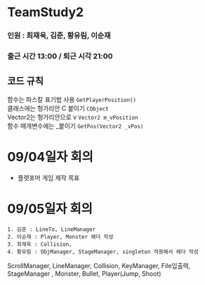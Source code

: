 # TeamStudy2
### 인원 : 최재욱, 김준, 황유림, 이순재
### 출근 시간 13:00 / 퇴근 시각 21:00

## 코드 규칙
함수는 파스칼 표기법 사용     ```GetPlayerPosition()``` <br>
클래스에는 헝가리안 C 붙이기  ```CObject``` <br>
Vector2는 헝가리안으로 v      ```Vector2 m_vPosition``` <br>
함수 매개변수에는  _붙이기    ```GetPos(Vector2 _vPos)``` <br>

# 09/04일자 회의 
- 플렛포머 게임 제작 목표

# 09/05일자 회의 
    1. 김준 : LineTo, LineManager 
    2. 이순재 : Player, Monster 헤더 작성
    3. 최재욱 : Collision,  
    4. 황유림 : ObjManager, StageManager, singleton 적용해서 헤더 작성


ScrollManager, LineManager, Collision, KeyManager, File입출력, StageManager 
, Monster, Bullet, Player(Jump, Shoot)
